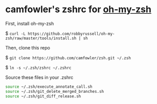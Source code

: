 # camfowler's zshrc for [oh-my-zsh](https://github.com/robbyrussell/oh-my-zsh)

First, install oh-my-zsh

$ `curl -L https://github.com/robbyrussell/oh-my-zsh/raw/master/tools/install.sh | sh`

Then, clone this repo

$ `git clone https://github.com/camfowler/zsh.git ~/.zsh`

$ `ln -s ~/.zsh/zshrc ~/.zshrc`

Source these files in your .zshrc

```zsh
source ~/.zsh/execute_annotate_call.sh
source ~/.zsh/git_delete_merged_branches.sh
source ~/.zsh/git_diff_release.sh
```
